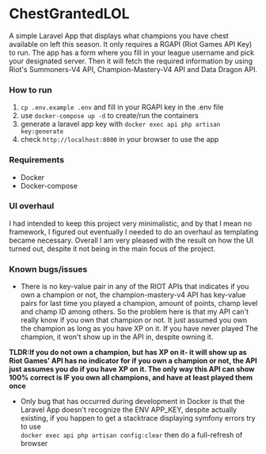 # ChestGrantedLOL

A simple Laravel App that displays what champions you have chest available on left this season.
It only requires a RGAPI (Riot Games API Key) to run. The app has a form where you fill in your league username
and pick your designated server. Then it will fetch the required information by using Riot's Summoners-V4 API,
Champion-Mastery-V4 API and Data Dragon API.


### How to run
1. `cp .env.example .env` and fill in your RGAPI key in the .env file
2. use `docker-compose up -d` to create/run the containers
3. generate a laravel app key with `docker exec api php artisan key:generate`
4. check `http://localhost:8000` in your browser to use the app

### Requirements
* Docker
* Docker-compose


### UI overhaul
I had intended to keep this project very minimalistic, and by that I mean no framework,
I figured out eventually I needed to do an overhaul as templating became necessary. Overall I am very
pleased with the result on how the UI turned out, despite it not being in the main focus of the project.

### Known bugs/issues
*  There is no key-value pair in any of the RIOT APIs that indicates if you own a champion
   or not, the champion-mastery-v4 API has key-value pairs for last time you played
   a champion, amount of points, champ level and champ ID among others.
   So the problem here is that my API can't really know if you own that champion or not.
   It just assumed you own the champion as long as you have XP on it. If you have never played
   The champion, it won't show up in the API in, despite owning it.

**TLDR:If you do not own a champion, but has XP on it- it will show up as Riot Games' API
has no indicator for if you own a champion or not,
the API just assumes you do if you have XP on it. The only way this API can show 100% correct is
IF you own all champions,
and have at least played them once**

* Only bug that has occurred during development in Docker is that the Laravel App doesn't recognize the ENV APP_KEY,
despite actually existing, if you happen to get a stacktrace displaying symfony errors try to use \
`docker exec api php artisan config:clear` then do a full-refresh of browser


